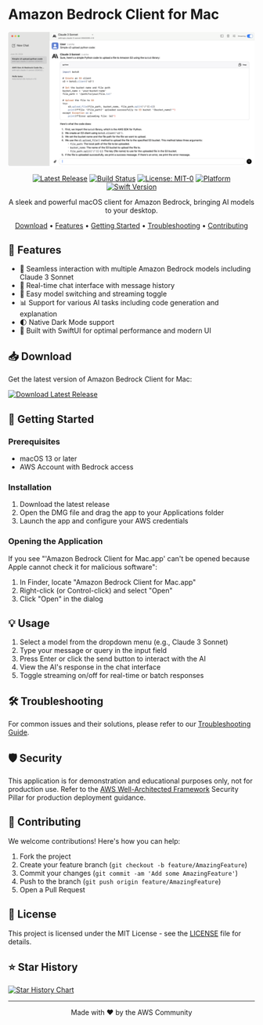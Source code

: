 # Amazon Bedrock Client for Mac

<div align="center">

![Amazon Bedrock Client for Mac Preview](assets/preview.png)

[![Latest Release](https://img.shields.io/github/v/release/aws-samples/amazon-bedrock-client-for-mac?style=flat-square)](https://github.com/aws-samples/amazon-bedrock-client-for-mac/releases/latest)
[![Build Status](https://github.com/aws-samples/amazon-bedrock-client-for-mac/workflows/Build/badge.svg)](https://github.com/aws-samples/amazon-bedrock-client-for-mac/actions)
[![License: MIT-0](https://img.shields.io/badge/License-MIT--0-green.svg?style=flat-square)](https://opensource.org/license/mit-0/)
[![Platform](https://img.shields.io/badge/platform-macOS-blue.svg?style=flat-square)](https://developer.apple.com/macos/)
[![Swift Version](https://img.shields.io/badge/Swift-5.9-orange.svg?style=flat-square)](https://swift.org)

A sleek and powerful macOS client for Amazon Bedrock, bringing AI models to your desktop.

[Download](#-download) • [Features](#-features) • [Getting Started](#-getting-started) • [Troubleshooting](#-troubleshooting) • [Contributing](#-contributing)

</div>

## 🌟 Features

- 🤖 Seamless interaction with multiple Amazon Bedrock models including Claude 3 Sonnet
- 💬 Real-time chat interface with message history
- 🔄 Easy model switching and streaming toggle
- 📊 Support for various AI tasks including code generation and explanation
- 🌓 Native Dark Mode support
- 🚀 Built with SwiftUI for optimal performance and modern UI

## 📥 Download

Get the latest version of Amazon Bedrock Client for Mac:

[<img src="https://img.shields.io/badge/Download-Latest%20Release-blue?style=for-the-badge&logo=apple" alt="Download Latest Release" height="40">](https://github.com/aws-samples/amazon-bedrock-client-for-mac/releases/latest/download/Amazon.Bedrock.Client.for.Mac.dmg)

## 🚀 Getting Started

### Prerequisites

- macOS 13 or later
- AWS Account with Bedrock access

### Installation

1. Download the latest release
2. Open the DMG file and drag the app to your Applications folder
3. Launch the app and configure your AWS credentials

### Opening the Application

If you see "'Amazon Bedrock Client for Mac.app' can't be opened because Apple cannot check it for malicious software":

1. In Finder, locate "Amazon Bedrock Client for Mac.app"
2. Right-click (or Control-click) and select "Open"
3. Click "Open" in the dialog

## 💡 Usage

1. Select a model from the dropdown menu (e.g., Claude 3 Sonnet)
2. Type your message or query in the input field
3. Press Enter or click the send button to interact with the AI
4. View the AI's response in the chat interface
5. Toggle streaming on/off for real-time or batch responses

## 🛠️ Troubleshooting

For common issues and their solutions, please refer to our [Troubleshooting Guide](TROUBLESHOOTING.md).

## 🛡️ Security

This application is for demonstration and educational purposes only, not for production use. Refer to the [AWS Well-Architected Framework](https://docs.aws.amazon.com/wellarchitected/latest/security-pillar/welcome.html) Security Pillar for production deployment guidance.

## 🤝 Contributing

We welcome contributions! Here's how you can help:

1. Fork the project
2. Create your feature branch (`git checkout -b feature/AmazingFeature`)
3. Commit your changes (`git commit -am 'Add some AmazingFeature'`)
4. Push to the branch (`git push origin feature/AmazingFeature`)
5. Open a Pull Request

## 📄 License

This project is licensed under the MIT License - see the [LICENSE](LICENSE) file for details.

## ⭐️ Star History

[![Star History Chart](https://api.star-history.com/svg?repos=aws-samples/amazon-bedrock-client-for-mac&type=Date)](https://star-history.com/#aws-samples/amazon-bedrock-client-for-mac&Date)

---

<div align="center">
Made with ❤️ by the AWS Community
</div>
